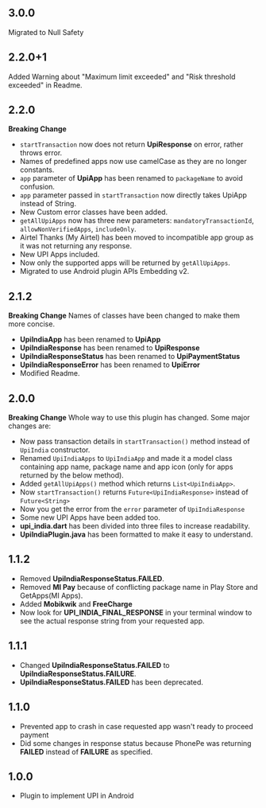 ## 3.0.0
Migrated to Null Safety

## 2.2.0+1
Added Warning about "Maximum limit exceeded" and "Risk threshold exceeded" in Readme.

## 2.2.0
**Breaking Change**
* `startTransaction` now does not return **UpiResponse** on error, rather throws error.
* Names of predefined apps now use camelCase as they are no longer constants.
* `app` parameter of **UpiApp** has been renamed to `packageName` to avoid confusion.
* `app` parameter passed in `startTransaction` now directly takes UpiApp instead of String.
* New Custom error classes have been added.
* `getAllUpiApps` now has three new parameters: `mandatoryTransactionId`, `allowNonVerifiedApps`, `includeOnly`.
* Airtel Thanks (My Airtel) has been moved to incompatible app group as it was not returning any response.
* New UPI Apps included.
* Now only the supported apps will be returned by `getAllUpiApps`.
* Migrated to use Android plugin APIs Embedding v2.

## 2.1.2
**Breaking Change** Names of classes have been changed to make them more concise.

* **UpiIndiaApp** has been renamed to **UpiApp**
* **UpiIndiaResponse** has been renamed to **UpiResponse**
* **UpiIndiaResponseStatus** has been renamed to **UpiPaymentStatus**
* **UpiIndiaResponseError** has been renamed to **UpiError**
* Modified Readme.


## 2.0.0
**Breaking Change** Whole way to use this plugin has changed. Some major changes are:

* Now pass transaction details in `startTransaction()` method instead of `UpiIndia` constructor.
* Renamed `UpiIndiaApps` to `UpiIndiaApp` and made it a model class containing app name, package name and app icon (only for apps returned by the below method).
* Added `getAllUpiApps()` method which returns `List<UpiIndiaApp>`.
* Now `startTransaction()` returns `Future<UpiIndiaResponse>` instead of `Future<String>`
* Now you get the error from the `error` parameter of `UpiIndiaResponse`
* Some new UPI Apps have been added too.
* **upi_india.dart** has been divided into three files to increase readability.
* **UpiIndiaPlugin.java** has been formatted to make it easy to understand.

## 1.1.2
* Removed **UpiIndiaResponseStatus.FAILED**.
* Removed **MI Pay** because of conflicting package name in  Play Store and GetApps(MI Apps).
* Added **Mobikwik** and **FreeCharge**
* Now look for **UPI_INDIA_FINAL_RESPONSE** in your terminal window to see the actual response string from your requested app.

## 1.1.1
* Changed **UpiIndiaResponseStatus.FAILED** to **UpiIndiaResponseStatus.FAILURE**.
* **UpiIndiaResponseStatus.FAILED** has been deprecated.

## 1.1.0

* Prevented app to crash in case requested app wasn't ready to proceed payment
* Did some changes in response status because PhonePe was returning **FAILED** instead of **FAILURE** as specified.

## 1.0.0

* Plugin to implement UPI in Android
